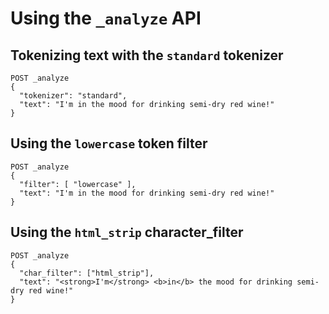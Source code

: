 # Using the `_analyze` API

## Tokenizing text with the `standard` tokenizer

```
POST _analyze
{
  "tokenizer": "standard",
  "text": "I'm in the mood for drinking semi-dry red wine!"
}
```

## Using the `lowercase` token filter

```
POST _analyze
{
  "filter": [ "lowercase" ],
  "text": "I'm in the mood for drinking semi-dry red wine!"
}
```

## Using the `html_strip` character_filter

```
POST _analyze
{
  "char_filter": ["html_strip"],
  "text": "<strong>I'm</strong> <b>in</b> the mood for drinking semi-dry red wine!"
}
```